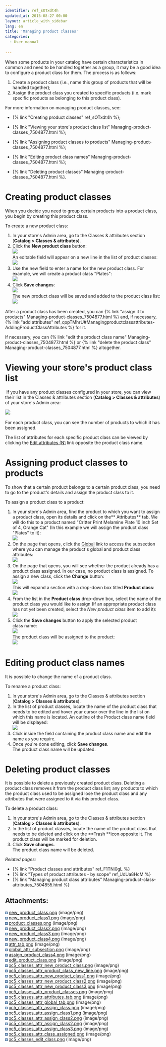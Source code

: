 ```yaml
---
identifier: ref_sOTxdt4h
updated_at: 2015-08-27 00:00
layout: article_with_sidebar
lang: en
title: 'Managing product classes'
categories:
  - User manual

---
```



When some products in your catalog have certain characteristics in common and need to be handled together as a group, it may be a good idea to configure a product class for them. The process is as follows:

1.  Create a product class (i.e., name this group of products that will be handled together);
2.  Assign the product class you created to specific products (i.e. mark specific products as belonging to this product class).

For more information on managing product classes, see:

*   {% link "Creating product classes" ref_sOTxdt4h %};  

*   {% link "Viewing your store's product class list" Managing-product-classes_7504877.html %};  

*   {% link "Assigning product classes to products" Managing-product-classes_7504877.html %};
*   {% link "Editing product class names" Managing-product-classes_7504877.html %};
*   {% link "Deleting product classes" Managing-product-classes_7504877.html %}.

# Creating product classes

When you decide you need to group certain products into a product class, you begin by creating this product class.

To create a new product class:

1.  In your store's Admin area, go to the Classes & attributes section (**Catalog > Classes & attributes**).
2.  Click the **New product class** button:  
    ![]({{site.baseurl}}/attachments/7504877/8719235.png?effects=drop-shadow)  
    An editable field will appear on a new line in the list of product classes:  
    ![]({{site.baseurl}}/attachments/7504877/8719236.png?effects=drop-shadow)
3.  Use the new field to enter a name for the new product class. For example, we will create a product class "Plates":  
    ![]({{site.baseurl}}/attachments/7504877/8719237.png?effects=drop-shadow)
4.  Click **Save changes**:  
    ![]({{site.baseurl}}/attachments/7504877/8719238.png?effects=drop-shadow)  
    The new product class will be saved and added to the product class list:  
    ![]({{site.baseurl}}/attachments/7504877/8719239.png?effects=drop-shadow)

After a product class has been created, you can {% link "assign it to products" Managing-product-classes_7504877.html %} and, if necessary, {% link "add attributes" ref_qopTMhrU#Managingproductclassattributes-AddingProductClassAttributes %} for it.

If necessary, you can {% link "edit the product class name" Managing-product-classes_7504877.html %} or {% link "delete the product class" Managing-product-classes_7504877.html %} altogether.

# Viewing your store's product class list

 If you have any product classes configured in your store, you can view their list in the Classes & attributes section (**Catalog > Classes & attributes**) of your store's Admin area:

![]({{site.baseurl}}/attachments/7504877/8719240.png?effects=drop-shadow)

For each product class, you can see the number of products to which it has been assigned.

The list of attributes for each specific product class can be viewed by clicking the <u>Edit attributes (N)</u> link opposite the product class name.

# Assigning product classes to products

To show that a certain product belongs to a certain product class, you need to go to the product's details and assign the product class to it. 

To assign a product class to a product:

1.  In your store's Admin area, find the product to which you want to assign a product class, open its details and click on the** Attributes** tab. We will do this to a product named "Critter Print Melamine Plate 10 inch Set of 4, Orange Cat" (In this example we will assign the product class "Plates" to it):  
    ![]({{site.baseurl}}/attachments/7504877/8719241.png?effects=drop-shadow)
2.  On the page that opens, click the <u>Global</u> link to access the subsection where you can manage the product's global and product class attributes:  
    ![]({{site.baseurl}}/attachments/7504877/8719242.png?effects=drop-shadow)
3.  On the page that opens, you will see whether the product already has a product class assigned. In our case, no product class is assigned. To assign a new class, click the **Change** button:  
    ![]({{site.baseurl}}/attachments/7504877/8719243.png?effects=drop-shadow)  
    This will expand a section with a drop-down box titled **Product class**:  
    ![]({{site.baseurl}}/attachments/7504877/8719244.png?effects=drop-shadow)
4.  From the list in the **Product class** drop-down box, select the name of the product class you would like to assign (If an appropriate product class has not yet been created, select the _New product class_ item to add it):  
    ![]({{site.baseurl}}/attachments/7504877/8719245.png?effects=drop-shadow)
5.  Click the **Save changes** button to apply the selected product class name:  
    ![]({{site.baseurl}}/attachments/7504877/8719247.png?effects=drop-shadow)  
    The product class will be assigned to the product:  
    ![]({{site.baseurl}}/attachments/7504877/8719248.png?effects=drop-shadow)

# Editing product class names

It is possible to change the name of a product class.

To rename a product class:

1.  In your store's Admin area, go to the Classes & attributes section (**Catalog > Classes & attributes**).
2.  In the list of product classes, locate the name of the product class that needs to be edited and hover your cursor over the line in the list on which this name is located. An outline of the Product class name field will be displayed:  
    ![]({{site.baseurl}}/attachments/7504877/8719249.png?effects=drop-shadow)
3.  Click inside the field containing the product class name and edit the name as you require. 
4.  Once you're done editing, click **Save changes**.  
    The product class name will be updated. 

# Deleting product classes

It is possible to delete a previously created product class. Deleting a product class removes it from the product class list; any products to which the product class used to be assigned lose the product class and any attributes that were assigned to it via this product class.

To delete a product class:

1.  In your store's Admin area, go to the Classes & attributes section (**Catalog > Classes & attributes**).
2.  In the list of product classes, locate the name of the product class that needs to be deleted and click on the **Trash **icon opposite it. The product class will be marked for deletion.
3.  Click **Save changes**.  
    The product class name will be deleted.

_Related pages:_

*   {% link "Product classes and attributes" ref_F1TNi0gL %}
*   {% link "Types of product attributes - by scope" ref_UdUa8HcM %}
*   {% link "Managing product class attributes" Managing-product-class-attributes_7504855.html %}  

## Attachments:

![](images/icons/bullet_blue.gif) [new_product_class.png]({{site.baseurl}}/attachments/7504877/7602471.png) (image/png)  
![](images/icons/bullet_blue.gif) [new_product_class1.png]({{site.baseurl}}/attachments/7504877/7602472.png) (image/png)  
![](images/icons/bullet_blue.gif) [product_classes.png]({{site.baseurl}}/attachments/7504877/7602473.png) (image/png)  
![](images/icons/bullet_blue.gif) [new_product_class2.png]({{site.baseurl}}/attachments/7504877/7602474.png) (image/png)  
![](images/icons/bullet_blue.gif) [new_product_class3.png]({{site.baseurl}}/attachments/7504877/7602475.png) (image/png)  
![](images/icons/bullet_blue.gif) [new_product_class4.png]({{site.baseurl}}/attachments/7504877/7602476.png) (image/png)  
![](images/icons/bullet_blue.gif) [attr_tab.png]({{site.baseurl}}/attachments/7504877/7602477.png) (image/png)  
![](images/icons/bullet_blue.gif) [global_attr_subsection.png]({{site.baseurl}}/attachments/7504877/7602478.png) (image/png)  
![](images/icons/bullet_blue.gif) [assign_product_class4.png]({{site.baseurl}}/attachments/7504877/7602479.png) (image/png)  
![](images/icons/bullet_blue.gif) [edit_product_class.png]({{site.baseurl}}/attachments/7504877/7602543.png) (image/png)  
![](images/icons/bullet_blue.gif) [xc5_classes_attr_new_product_class.png]({{site.baseurl}}/attachments/7504877/8719235.png) (image/png)  
![](images/icons/bullet_blue.gif) [xc5_classes_attr_product_class_new_line.png]({{site.baseurl}}/attachments/7504877/8719236.png) (image/png)  
![](images/icons/bullet_blue.gif) [xc5_classes_attr_new_product_class1.png]({{site.baseurl}}/attachments/7504877/8719237.png) (image/png)  
![](images/icons/bullet_blue.gif) [xc5_classes_attr_new_product_class2.png]({{site.baseurl}}/attachments/7504877/8719238.png) (image/png)  
![](images/icons/bullet_blue.gif) [xc5_classes_attr_new_product_class3.png]({{site.baseurl}}/attachments/7504877/8719239.png) (image/png)  
![](images/icons/bullet_blue.gif) [xc5_classes_attr_product_classes.png]({{site.baseurl}}/attachments/7504877/8719240.png) (image/png)  
![](images/icons/bullet_blue.gif) [xc5_classes_attr_attributes_tab.png]({{site.baseurl}}/attachments/7504877/8719241.png) (image/png)  
![](images/icons/bullet_blue.gif) [xc5_classes_attr_global_tab.png]({{site.baseurl}}/attachments/7504877/8719242.png) (image/png)  
![](images/icons/bullet_blue.gif) [xc5_classes_attr_assign_class.png]({{site.baseurl}}/attachments/7504877/8719243.png) (image/png)  
![](images/icons/bullet_blue.gif) [xc5_classes_attr_assign_class1.png]({{site.baseurl}}/attachments/7504877/8719244.png) (image/png)  
![](images/icons/bullet_blue.gif) [xc5_classes_attr_assign_class2.png]({{site.baseurl}}/attachments/7504877/8719246.png) (image/png)  
![](images/icons/bullet_blue.gif) [xc5_classes_attr_assign_class2.png]({{site.baseurl}}/attachments/7504877/8719245.png) (image/png)  
![](images/icons/bullet_blue.gif) [xc5_classes_attr_assign_class3.png]({{site.baseurl}}/attachments/7504877/8719247.png) (image/png)  
![](images/icons/bullet_blue.gif) [xc5_classes_attr_class_assigned.png]({{site.baseurl}}/attachments/7504877/8719248.png) (image/png)  
![](images/icons/bullet_blue.gif) [xc5_classes_edit_class.png]({{site.baseurl}}/attachments/7504877/8719249.png) (image/png)